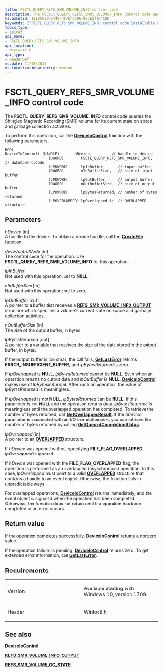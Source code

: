 ```yaml
---
title: FSCTL_QUERY_REFS_SMR_VOLUME_INFO control code
description: The FSCTL\_QUERY\_REFS\_SMR\_VOLUME\_INFO control code queries the Shingled Magnetic Recording (SMR) volume for its current state on space and garbage collection activities.
ms.assetid: 1318CF90-2449-407E-8C9E-825E571F4CDD
keywords: ["FSCTL_QUERY_REFS_SMR_VOLUME_INFO control code Installable File System Drivers"]
topic_type:
- apiref
api_name:
- FSCTL_QUERY_REFS_SMR_VOLUME_INFO
api_location:
- WinIoctl.h
api_type:
- HeaderDef
ms.date: 11/28/2017
ms.localizationpriority: medium
---
```


# FSCTL\_QUERY\_REFS\_SMR\_VOLUME\_INFO control code


The **FSCTL\_QUERY\_REFS\_SMR\_VOLUME\_INFO** control code queries the Shingled Magnetic Recording (SMR) volume for its current state on space and garbage collection activities.

To perform this operation, call the [**DeviceIoControl**](https://docs.microsoft.com/windows/desktop/api/ioapiset/nf-ioapiset-deviceiocontrol) function with the following parameters.

```ManagedCPlusPlus
BOOL 
DeviceIoControl( (HANDLE)       hDevice,         // handle to device
                    (DWORD)        FSCTL_QUERY_REFS_SMR_VOLUME_INFO, // dwIoControlCode
                    (LPDWORD)      lpInBuffer,      // input buffer
                    (DWORD)        nInBufferSize,   // size of input buffer
                    (LPDWORD)      lpOutBuffer,     // output buffer
                    (DWORD)        nOutBufferSize,  // size of output buffer
                    (LPDWORD)      lpBytesReturned, // number of bytes returned
                    (LPOVERLAPPED) lpOverlapped );  // OVERLAPPED structure
```

Parameters
----------

*hDevice* \[in\]  
A handle to the device. To obtain a device handle, call the [**CreateFile**](https://docs.microsoft.com/windows/desktop/api/fileapi/nf-fileapi-createfilea) function.

*dwIoControlCode* \[in\]  
The control code for the operation. Use **FSCTL\_QUERY\_REFS\_SMR\_VOLUME\_INFO** for this operation.

*lpInBuffer*   
Not used with this operation; set to **NULL**.

*nInBufferSize* \[in\]  
Not used with this operation; set to zero.

*lpOutBuffer* \[out\]  
A pointer to a buffer that receives a [**REFS\_SMR\_VOLUME\_INFO\_OUTPUT**](https://docs.microsoft.com/windows-hardware/drivers/ddi/ntifs/ns-ntifs-_refs_smr_volume_info_output) structure which specifies a volume's current state on space and garbage collection activities.

*nOutBufferSize* \[in\]  
The size of the output buffer, in bytes.

*lpBytesReturned* \[out\]  
A pointer to a variable that receives the size of the data stored in the output buffer, in bytes.

If the output buffer is too small, the call fails, [**GetLastError**](https://docs.microsoft.com/windows/desktop/api/errhandlingapi/nf-errhandlingapi-getlasterror) returns **ERROR\_INSUFFICIENT\_BUFFER**, and *lpBytesReturned* is zero.

If *lpOverlapped* is **NULL**, *lpBytesReturned* cannot be **NULL**. Even when an operation returns no output data and *lpOutBuffer* is **NULL**, [**DeviceIoControl**](https://docs.microsoft.com/windows/desktop/api/ioapiset/nf-ioapiset-deviceiocontrol) makes use of *lpBytesReturned*. After such an operation, the value of *lpBytesReturned* is meaningless.

If *lpOverlapped* is not **NULL**, *lpBytesReturned* can be **NULL**. If this parameter is not **NULL** and the operation returns data, *lpBytesReturned* is meaningless until the overlapped operation has completed. To retrieve the number of bytes returned, call [**GetOverlappedResult**](https://docs.microsoft.com/windows/desktop/api/ioapiset/nf-ioapiset-getoverlappedresult). If the *hDevice* parameter is associated with an I/O completion port, you can retrieve the number of bytes returned by calling [**GetQueuedCompletionStatus**](https://docs.microsoft.com/windows/desktop/api/ioapiset/nf-ioapiset-getqueuedcompletionstatus).

*lpOverlapped* \[in\]  
A pointer to an [**OVERLAPPED**](https://docs.microsoft.com/windows/desktop/api/minwinbase/ns-minwinbase-_overlapped) structure.

If *hDevice* was opened without specifying **FILE\_FLAG\_OVERLAPPED**, *lpOverlapped* is ignored.

If *hDevice* was opened with the **FILE\_FLAG\_OVERLAPPED** flag, the operation is performed as an overlapped (asynchronous) operation. In this case, *lpOverlapped* must point to a valid [**OVERLAPPED**](https://docs.microsoft.com/windows/desktop/api/minwinbase/ns-minwinbase-_overlapped) structure that contains a handle to an event object. Otherwise, the function fails in unpredictable ways.

For overlapped operations, [**DeviceIoControl**](https://docs.microsoft.com/windows/desktop/api/ioapiset/nf-ioapiset-deviceiocontrol) returns immediately, and the event object is signaled when the operation has been completed. Otherwise, the function does not return until the operation has been completed or an error occurs.

Return value
------------

If the operation completes successfully, [**DeviceIoControl**](https://docs.microsoft.com/windows/desktop/api/ioapiset/nf-ioapiset-deviceiocontrol) returns a nonzero value.

If the operation fails or is pending, [**DeviceIoControl**](https://docs.microsoft.com/windows/desktop/api/ioapiset/nf-ioapiset-deviceiocontrol) returns zero. To get extended error information, call [**GetLastError**](https://docs.microsoft.com/windows/desktop/api/errhandlingapi/nf-errhandlingapi-getlasterror).

Requirements
------------

<table>
<colgroup>
<col width="50%" />
<col width="50%" />
</colgroup>
<tbody>
<tr class="odd">
<td align="left"><p>Version</p></td>
<td align="left"><p>Available starting with Windows 10, version 1709.</p></td>
</tr>
<tr class="even">
<td align="left"><p>Header</p></td>
<td align="left">WinIoctl.h</td>
</tr>
</tbody>
</table>

## See also


[**DeviceIoControl**](https://docs.microsoft.com/windows/desktop/api/ioapiset/nf-ioapiset-deviceiocontrol)

[**REFS\_SMR\_VOLUME\_INFO\_OUTPUT**](https://docs.microsoft.com/windows-hardware/drivers/ddi/ntifs/ns-ntifs-_refs_smr_volume_info_output)

[**REFS\_SMR\_VOLUME\_GC\_STATE**](https://docs.microsoft.com/windows-hardware/drivers/ddi/ntifs/ne-ntifs-_refs_smr_volume_gc_state)

 

 






